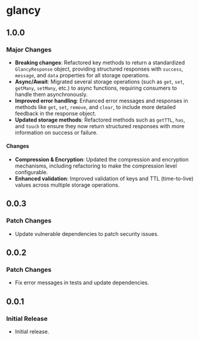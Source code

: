 # glancy

## 1.0.0

### Major Changes

- **Breaking changes**: Refactored key methods to return a standardized `GlancyResponse` object, providing structured responses with `success`, `message`, and `data` properties for all storage operations.
- **Async/Await**: Migrated several storage operations (such as `get`, `set`, `getMany`, `setMany`, etc.) to async functions, requiring consumers to handle them asynchronously.
- **Improved error handling**: Enhanced error messages and responses in methods like `get`, `set`, `remove`, and `clear`, to include more detailed feedback in the response object.
- **Updated storage methods**: Refactored methods such as `getTTL`, `has`, and `touch` to ensure they now return structured responses with more information on success or failure.

#### Changes

- **Compression & Encryption**: Updated the compression and encryption mechanisms, including refactoring to make the compression level configurable.
- **Enhanced validation**: Improved validation of keys and TTL (time-to-live) values across multiple storage operations.

## 0.0.3

### Patch Changes

- Update vulnerable dependencies to patch security issues.

## 0.0.2

### Patch Changes

- Fix error messages in tests and update dependencies.

## 0.0.1

### Initial Release

- Initial release.
